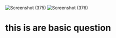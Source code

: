 ![Screenshot (375)](https://user-images.githubusercontent.com/89120960/204759209-6271ac6a-8407-47b7-8b26-0363364e7a7a.png)
![Screenshot (376)](https://user-images.githubusercontent.com/89120960/204759215-22ca6696-2f77-4977-94f4-de69ea3ca5b3.png)
<h1> this is are basic question</h1>
